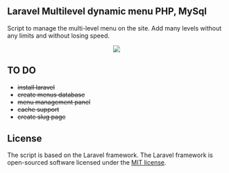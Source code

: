 ## Laravel Multilevel dynamic menu PHP, MySql

Script to manage the multi-level menu on the site. Add many levels without any limits and without losing speed.

<p align="center"><img src="https://menu.mczerwinski.com/assets/img/demo.gif"></p>

## TO DO

- ~~install laravel~~
- ~~create menus database~~
- ~~menu management panel~~
- ~~cache support~~
- ~~create slug page~~

## License

The script is based on the Laravel framework.
The Laravel framework is open-sourced software licensed under the [MIT license](https://opensource.org/licenses/MIT).